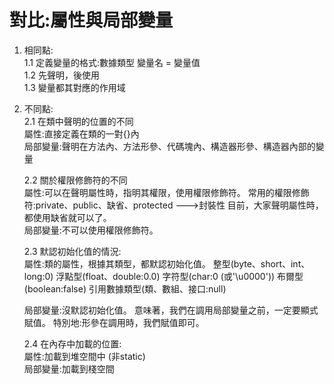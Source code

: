 # 對比:屬性與局部變量
1. 相同點:  
	1.1 定義變量的格式:數據類型  變量名 = 變量值  
	1.2 先聲明，後使用  
	1.3 變量都其對應的作用域  
2. 不同點:  
	2.1 在類中聲明的位置的不同  
	屬性:直接定義在類的一對{}內  
	局部變量:聲明在方法內、方法形參、代碼塊內、構造器形參、構造器內部的變量

	2.2 關於權限修飾符的不同  
	屬性:可以在聲明屬性時，指明其權限，使用權限修飾符。
		常用的權限修飾符:private、public、缺省、protected  --->封裝性
		目前，大家聲明屬性時，都使用缺省就可以了。  
	局部變量:不可以使用權限修飾符。

	2.3 默認初始化值的情況:  
	屬性:類的屬性，根據其類型，都默認初始化值。
		整型(byte、short、int、long:0)
		浮點型(float、double:0.0)
		字符型(char:0  (或'\u0000'))
		布爾型(boolean:false)
		引用數據類型(類、數組、接口:null)

	局部變量:沒默認初始化值。
	意味著，我們在調用局部變量之前，一定要顯式賦值。
		特別地:形參在調用時，我們賦值即可。

	2.4 在內存中加載的位置:  
	屬性:加載到堆空間中   (非static)  
	局部變量:加載到棧空間